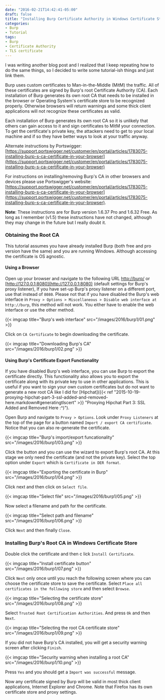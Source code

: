 ```yaml
---
date: "2016-02-21T14:42:41-05:00"
draft: false
title: "Installing Burp Certificate Authority in Windows Certificate Store"
categories:
- Burp
- Tutorial
tags:
- Burp
- Certificate Authority
- TLS certificate
---
```


I was writing another blog post and I realized that I keep repeating how to do the same things, so I decided to write some tutorial-ish things and just link them.

Burp uses custom certificates to Man-in-the-Middle (MitM) the traffic. All of these certificates are signed by Burp's root Certificate Authority (CA). Each installation of Burp generates its own root CA that needs to be installed in the browser or Operating System's certificate store to be recognized properly. Otherwise browsers will return warnings and some thick client applications will not recognize these certificates as valid.

Each installation of Burp generates its own root CA so it is unlikely that others can gain access to it and sign certificates to MitM your connection. To get the certificate's private key, the attackers need to get to your local machine and if so they have better ways to look at your traffic anyway.

Alternate instructions by Portswigger: [https://support.portswigger.net/customer/en/portal/articles/1783075-installing-burp-s-ca-certificate-in-your-browser](https://support.portswigger.net/customer/en/portal/articles/1783075-installing-burp-s-ca-certificate-in-your-browser)

For instructions on installing/removing Burp's CA in other browsers and devices please use Portswigger's website:  [https://support.portswigger.net/customer/en/portal/articles/1783075-installing-burp-s-ca-certificate-in-your-browser](https://support.portswigger.net/customer/en/portal/articles/1783075-installing-burp-s-ca-certificate-in-your-browser).

**Note**: These instructions are for Burp version 1.6.37 Pro and 1.6.32 Free. As long as I remember (v1.5) these instructions have not changed, although they may change in the future but I really doubt it.

<!--more-->

### Obtaining the Root CA
This tutorial assumes you have already installed Burp (both free and pro version have the same) and you are running Windows. Although accessing the certificate is OS agnostic.

#### Using a Browser
Open up your browser and navigate to the following URL [http://burp/](http://burp/) or [http://127.0.0.1:8080](http://127.0.0.1:8080) (default settings for Burp's proxy listener), If you have set-up Burp's proxy listener on a different port, use that instead of `8080`. Please not that if you have disabled the Burp's web interface in `Proxy > Options > Miscellaneous > Disable web interface at http://burp`, this method will not work. You either have to enable the web interface or use the other method.

{{< imgcap title="Burp's web interface" src="/images/2016/burp1/01.png" >}}

Click on `CA Certificate` to begin downloading the certificate.

{{< imgcap title="Downloading Burp's CA" src="/images/2016/burp1/02.png" >}}

#### Using Burp's Certificate Export Functionality
If you have disabled Burp's web interface, you can use Burp to export the certificate directly. This functionality also allows you to export the certificate along with its private key to use in other applications. This is useful if you want to sign your own custom certificates but do not want to generate a new root CA like I did for [Hipchat]({{< ref "2015-10-19-proxying-hipchat-part-3-ssl-added-and-removed-here.markdown#generatingtlscert" >}} "Proxying Hipchat Part 3: SSL Added and Removed Here :^\)").

Open Burp and navigate to `Proxy > Options`. Look under `Proxy Listeners` at the top of the page for a button named `Import / export CA certificate`. Notice that you can also re-generate the certificate.

{{< imgcap title="Burp's import/export funcationality" src="/images/2016/burp1/03.png" >}}

Click the button and you can use the wizard to export Burp's root CA. At this stage we only need the certificate (and not the private key). Select the top option under `Export` which is `Certificate in DER format`.

{{< imgcap title="Exporting the certificate in Burp" src="/images/2016/burp1/04.png" >}}

Click next and then click on `Select file`.

{{< imgcap title="Select file" src="/images/2016/burp1/05.png" >}}

Now select a filename and path for the certificate.

{{< imgcap title="Select path and filename" src="/images/2016/burp1/06.png" >}}

Click `Next` and then finally `Close`.

### Installing Burp's Root CA in Windows Certificate Store
Double click the certificate and then c lick `Install Certificate`.

{{< imgcap title="Install certificate button" src="/images/2016/burp1/07.png" >}}

Click `Next` only once until you reach the following screen where you can choose the certificate store to save the certificate. Select `Place all certificates in the following store` and then select `Browse`.

{{< imgcap title="Selecting the certificate store" src="/images/2016/burp1/08.png" >}}

Select `Trusted Root Certification Authorities`. And press `Ok` and then `Next`.

{{< imgcap title="Selecting the root CA certificate store" src="/images/2016/burp1/09.png" >}}

If you did not have Burp's CA installed, you will get a security warning screen after clicking `Finish`.

{{< imgcap title="Security warning when installing a root CA" src="/images/2016/burp1/10.png" >}}

Press `Yes` and you should get a `Import was successful` message.

Now any certificate signed by Burp will be valid in most thick client applications, Internet Explorer and Chrome. Note that Firefox has its own certificate store and proxy settings.
